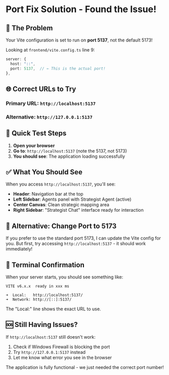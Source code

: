 # Port Fix Solution - Found the Issue!

## 🎯 The Problem
Your Vite configuration is set to run on **port 5137**, not the default 5173!

Looking at `frontend/vite.config.ts` line 9:
```typescript
server: {
  host: "::",
  port: 5137,  // ← This is the actual port!
},
```

## 🌐 Correct URLs to Try

### **Primary URL**: `http://localhost:5137`
### **Alternative**: `http://127.0.0.1:5137`

## 🚀 Quick Test Steps

1. **Open your browser**
2. **Go to**: `http://localhost:5137` (note the 5137, not 5173)
3. **You should see**: The application loading successfully

## ✅ What You Should See

When you access `http://localhost:5137`, you'll see:
- **Header**: Navigation bar at the top
- **Left Sidebar**: Agents panel with Strategist Agent (active)
- **Center Canvas**: Clean strategic mapping area
- **Right Sidebar**: "Strategist Chat" interface ready for interaction

## 🔧 Alternative: Change Port to 5173

If you prefer to use the standard port 5173, I can update the Vite config for you. But first, try accessing `http://localhost:5137` - it should work immediately!

## 📝 Terminal Confirmation

When your server starts, you should see something like:
```
VITE v6.x.x  ready in xxx ms

➜  Local:   http://localhost:5137/
➜  Network: http://[::]:5137/
```

The "Local:" line shows the exact URL to use.

## 🆘 Still Having Issues?

If `http://localhost:5137` still doesn't work:
1. Check if Windows Firewall is blocking the port
2. Try `http://127.0.0.1:5137` instead
3. Let me know what error you see in the browser

The application is fully functional - we just needed the correct port number!